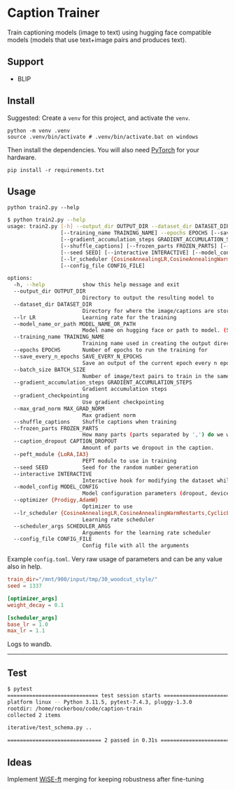 # Caption Trainer

Train captioning models (image to text) using hugging face compatible models (models that use text+image pairs and produces text).

## Support

- BLIP

## Install

Suggested: Create a `venv` for this project, and activate the `venv`.

```
python -m venv .venv
source .venv/bin/activate # .venv/bin/activate.bat on windows
```

Then install the dependencies. You will also need [PyTorch](https://pytorch.org/get-started/locally/) for your hardware.

`pip install -r requirements.txt`

## Usage

`python train2.py --help`

```bash
$ python train2.py --help
usage: train2.py [-h] --output_dir OUTPUT_DIR --dataset_dir DATASET_DIR [--lr LR] [--model_name_or_path MODEL_NAME_OR_PATH]
                 [--training_name TRAINING_NAME] --epochs EPOCHS [--save_every_n_epochs SAVE_EVERY_N_EPOCHS] [--batch_size BATCH_SIZE]
                 [--gradient_accumulation_steps GRADIENT_ACCUMULATION_STEPS] [--gradient_checkpointing] [--max_grad_norm MAX_GRAD_NORM]
                 [--shuffle_captions] [--frozen_parts FROZEN_PARTS] [--caption_dropout CAPTION_DROPOUT] [--peft_module {LoRA,IA3}]
                 [--seed SEED] [--interactive INTERACTIVE] [--model_config MODEL_CONFIG] [--optimizer {Prodigy,AdamW}]
                 [--lr_scheduler {CosineAnnealingLR,CosineAnnealingWarmRestarts,CyclicLR,OneCycleLR}] [--scheduler_args SCHEDULER_ARGS]
                 [--config_file CONFIG_FILE]

options:
  -h, --help            show this help message and exit
  --output_dir OUTPUT_DIR
                        Directory to output the resulting model to
  --dataset_dir DATASET_DIR
                        Directory for where the image/captions are stored. Is recursive.
  --lr LR               Learning rate for the training
  --model_name_or_path MODEL_NAME_OR_PATH
                        Model name on hugging face or path to model. (Should be a BLIP model at the moment)
  --training_name TRAINING_NAME
                        Training name used in creating the output directory and in logging (wandb)
  --epochs EPOCHS       Number of epochs to run the training for
  --save_every_n_epochs SAVE_EVERY_N_EPOCHS
                        Save an output of the current epoch every n epochs
  --batch_size BATCH_SIZE
                        Number of image/text pairs to train in the same batch
  --gradient_accumulation_steps GRADIENT_ACCUMULATION_STEPS
                        Gradient accumulation steps
  --gradient_checkpointing
                        Use gradient checkpointing
  --max_grad_norm MAX_GRAD_NORM
                        Max gradient norm
  --shuffle_captions    Shuffle captions when training
  --frozen_parts FROZEN_PARTS
                        How many parts (parts separated by ',') do we want to keep in place when shuffling
  --caption_dropout CAPTION_DROPOUT
                        Amount of parts we dropout in the caption.
  --peft_module {LoRA,IA3}
                        PEFT module to use in training
  --seed SEED           Seed for the random number generation
  --interactive INTERACTIVE
                        Interactive hook for modifying the dataset while running
  --model_config MODEL_CONFIG
                        Model configuration parameters (dropout, device_map, ...)
  --optimizer {Prodigy,AdamW}
                        Optimizer to use
  --lr_scheduler {CosineAnnealingLR,CosineAnnealingWarmRestarts,CyclicLR,OneCycleLR}
                        Learning rate scheduler
  --scheduler_args SCHEDULER_ARGS
                        Arguments for the learning rate scheduler
  --config_file CONFIG_FILE
                        Config file with all the arguments
```

Example `config.toml`. Very raw usage of parameters and can be any value also in help.

```toml
train_dir="/mnt/900/input/tmp/30_woodcut_style/"
seed = 1337

[optimizer_args]
weight_decay = 0.1

[scheduler_args]
base_lr = 1.0
max_lr = 1.1
```

Logs to wandb.

---

## Test

```bash
$ pytest
============================= test session starts ==============================
platform linux -- Python 3.11.5, pytest-7.4.3, pluggy-1.3.0
rootdir: /home/rockerboo/code/caption-train
collected 2 items

iterative/test_schema.py ..                                              [100%]

============================== 2 passed in 0.31s ===============================
```

## Ideas

Implement [WiSE-ft](https://github.com/mlfoundations/wise-ft) merging for keeping robustness after fine-tuning
